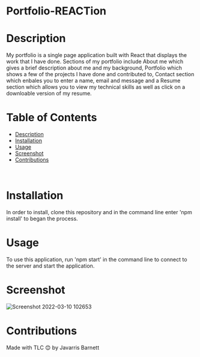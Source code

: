 # Portfolio-REACTion

# Description
 My portfolio is a single page application built with React that displays the work that I have done. Sections of my portfolio include About me which gives a brief description about me and my background, Portfolio which shows a few of the projects I have done and contributed to, Contact section which enbales you to enter a name, email and message and a Resume section which allows you to view my technical skills as well as click on a downloable version of my resume. 


# Table of Contents

  - [Description](#description)
  - [Installation](#installation)
  - [Usage](#usage)
  - [Screenshot](#screenshot)
  - [Contributions](#contributions)
  <br />
  
  # Installation
  
  In order to install, clone this repository and in the command line enter 'npm install' to began the process.
  
  # Usage 
  
  To use this application, run 'npm start' in the command line to connect to the server and start the application.
  
  
 # Screenshot 
 
 ![Screenshot 2022-03-10 102653](https://user-images.githubusercontent.com/89273544/157695006-ae7e90d5-9e14-49ba-80bb-572e47fd2a76.png)

 
  # Contributions
 
 Made with TLC 😊 by Javarris Barnett
